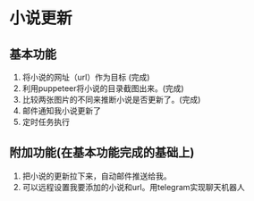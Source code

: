 # 小说更新

## 基本功能

1. 将小说的网址（url）作为目标 (完成)
2. 利用puppeteer将小说的目录截图出来。(完成)
3. 比较两张图片的不同来推断小说是否更新了。(完成)
4. 邮件通知我小说更新了
6. 定时任务执行




## 附加功能(在基本功能完成的基础上)

1. 把小说的更新拉下来，自动邮件推送给我。
2. 可以远程设置我要添加的小说和url。用telegram实现聊天机器人









